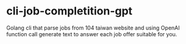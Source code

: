 # cli-job-completition-gpt
Golang cli that parse jobs from 104 taiwan website and using OpenAI function call generate text to answer each job offer suitable for you.

